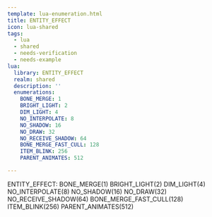 ```yaml
---
template: lua-enumeration.html
title: ENTITY_EFFECT
icon: lua-shared
tags:
  - lua
  - shared
  - needs-verification
  - needs-example
lua:
  library: ENTITY_EFFECT
  realm: shared
  description: ''
  enumerations:
    BONE_MERGE: 1
    BRIGHT_LIGHT: 2
    DIM_LIGHT: 4
    NO_INTERPOLATE: 8
    NO_SHADOW: 16
    NO_DRAW: 32
    NO_RECEIVE_SHADOW: 64
    BONE_MERGE_FAST_CULL: 128
    ITEM_BLINK: 256
    PARENT_ANIMATES: 512

---
```


<div class="lua__search__keywords">
ENTITY_EFFECT: BONE_MERGE(1) BRIGHT_LIGHT(2) DIM_LIGHT(4) NO_INTERPOLATE(8) NO_SHADOW(16) NO_DRAW(32) NO_RECEIVE_SHADOW(64) BONE_MERGE_FAST_CULL(128) ITEM_BLINK(256) PARENT_ANIMATES(512)
</div>
